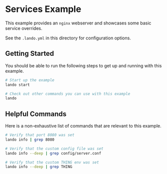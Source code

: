 Services Example
================

This example provides an `nginx` webserver and showcases some basic service overrides.

See the `.lando.yml` in this directory for configuration options.

Getting Started
---------------

You should be able to run the following steps to get up and running with this example.

```bash
# Start up the example
lando start

# Check out other commands you can use with this example
lando
```

Helpful Commands
----------------

Here is a non-exhaustive list of commands that are relevant to this example.

```bash
# Verify that port 8080 was set
lando info | grep 8080

# Verify that the custom config file was set
lando info --deep | grep config/server.conf

# Verify that the custom THING env was set
lando info --deep | grep THING
```
